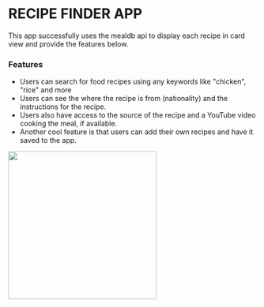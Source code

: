 # <b>RECIPE FINDER APP</b>

This app successfully uses the mealdb api to display each recipe in card view and provide the features below. 

<h3>Features</h3>

* Users can search for food recipes using any keywords like "chicken", "rice" and more
* Users can see the where the recipe is from (nationality) and the instructions for the recipe. 
* Users also have access to the source of the recipe and a YouTube video cooking the meal, if available.
* Another cool feature is that users can add their own recipes and have it saved to the app.


<img src="https://github.com/oadegokee/Recipe_Finder/blob/main/output.gif" height="300"/>

